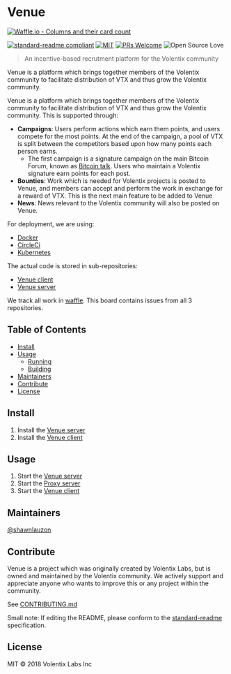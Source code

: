# Venue

[![Waffle.io - Columns and their card count](https://badge.waffle.io/788f7f3e551eb1946976e0b26b0ef823.svg?columns=all)](https://waffle.io/Volentix/venue)

[![standard-readme compliant](https://img.shields.io/badge/standard--readme-OK-green.svg?style=flat-square)](https://github.com/RichardLitt/standard-readme)
[![MIT](https://img.shields.io/github/license/mashape/apistatus.svg)](https://choosealicense.com/licenses/mit/)
[![PRs Welcome](https://img.shields.io/badge/PRs-welcome-brightgreen.svg?style=flat-square)](http://makeapullrequest.com)
![Open Source Love](https://badges.frapsoft.com/os/v3/open-source.svg?v=102)

> An incentive-based recrutment platform for the Volentix community

Venue is a platform which brings together members of the Volentix community to
facilitate distribution of VTX and thus grow the Volentix community.

Venue is a platform which brings together members of the Volentix community to
facilitate distribution of VTX and thus grow the Volentix community. This is
supported through:

* **Campaigns**: Users perform actions which earn them points, and users compete for
the most points. At the end of the campaign, a pool of VTX is split between the
competitors based upon how many points each person earns.
  * The first campaign is a signature campaign on the main Bitcoin Forum, known as
[Bitcoin talk](https://bitcointalk.org/). Users who maintain a Volentix signature earn
points for each post.
* **Bounties**: Work which is needed for Volentix projects is posted to Venue, and members
can accept and perform the work in exchange for a reward of VTX. This is the next main
feature to be added to Venue
* **News**: News relevant to the Volentix community will also be posted on Venue.

For deployment, we are using:
  * [Docker](https://www.docker.com/)
  * [CircleCi](https://circleci.com/)
  * [Kubernetes](https://kubernetes.io/)

The actual code is stored in sub-repositories:
* [Venue client](https://github.com/Volentix/venue-client)
* [Venue server](https://github.com/Volentix/venue-server)

We track all work in [waffle](https://waffle.io/Volentix/venue). This board contains issues
from all 3 repositories.

## Table of Contents

- [Install](#install)
- [Usage](#usage)
  - [Running](#running)
  - [Building](#building)
- [Maintainers](#maintainers)
- [Contribute](#contribute)
- [License](#license)

## Install

1. Install the [Venue server](https://github.com/Volentix/venue-server#install)
2. Install the [Venue client](https://github.com/Volentix/venue-client#install)

## Usage

1. Start the [Venue server](https://github.com/Volentix/venue-server#usage)
2. Start the [Proxy server](https://github.com/Volentix/venue-client#proxy)
3. Start the [Venue client](https://github.com/Volentix/venue-client#usage)

## Maintainers

[@shawnlauzon](https://github.com/shawnlauzon)

## Contribute

Venue is a project which was originally created by Volentix Labs, but is owned and
maintained by the Volentix community. We actively support and appreciate anyone
who wants to improve this or any project within the community.

See [CONTRIBUTING.md](https://github.com/Volentix/volentix/blob/master/CONTRIBUTING.md)

Small note: If editing the README, please conform to the [standard-readme](https://github.com/RichardLitt/standard-readme) specification.

## License

MIT © 2018 Volentix Labs Inc
